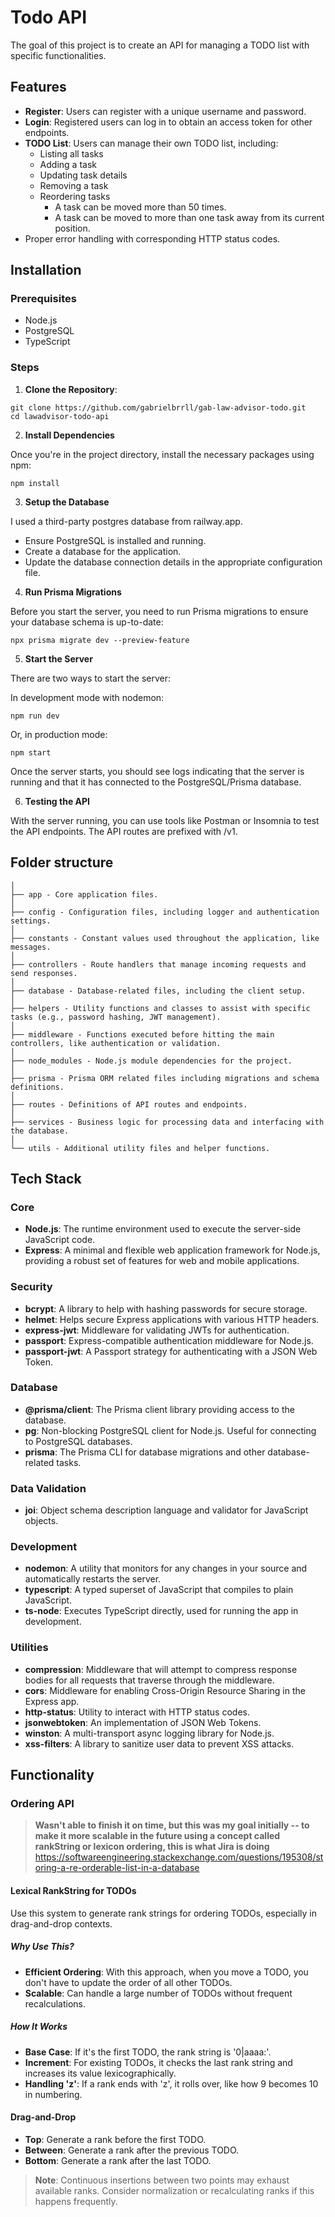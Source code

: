 # Todo API

The goal of this project is to create an API for managing a TODO list with specific functionalities.

## Features

- **Register**: Users can register with a unique username and password.
- **Login**: Registered users can log in to obtain an access token for other endpoints.
- **TODO List**: Users can manage their own TODO list, including:
  - Listing all tasks
  - Adding a task
  - Updating task details
  - Removing a task
  - Reordering tasks
    - A task can be moved more than 50 times.
    - A task can be moved to more than one task away from its current position.
- Proper error handling with corresponding HTTP status codes.

## Installation

### Prerequisites

- Node.js
- PostgreSQL
- TypeScript

### Steps

1. **Clone the Repository**:

 ```
 git clone https://github.com/gabrielbrrll/gab-law-advisor-todo.git
 cd lawadvisor-todo-api
 ```

2. **Install Dependencies**

Once you're in the project directory, install the necessary packages using npm:

```
npm install
```

3. **Setup the Database**

I used a third-party postgres database from railway.app.

- Ensure PostgreSQL is installed and running.
- Create a database for the application.
- Update the database connection details in the appropriate configuration file.

4. **Run Prisma Migrations**

Before you start the server, you need to run Prisma migrations to ensure your database schema is up-to-date:

```
npx prisma migrate dev --preview-feature
```

5. **Start the Server**

There are two ways to start the server:

In development mode with nodemon:

```
npm run dev
```

Or, in production mode:

```
npm start
```

Once the server starts, you should see logs indicating that the server is running and that it has connected to the PostgreSQL/Prisma database.

6. **Testing the API**

With the server running, you can use tools like Postman or Insomnia to test the API endpoints. The API routes are prefixed with /v1.

## Folder structure

```
│
├── app - Core application files.
│
├── config - Configuration files, including logger and authentication settings.
│
├── constants - Constant values used throughout the application, like messages.
│
├── controllers - Route handlers that manage incoming requests and send responses.
│
├── database - Database-related files, including the client setup.
│
├── helpers - Utility functions and classes to assist with specific tasks (e.g., password hashing, JWT management).
│
├── middleware - Functions executed before hitting the main controllers, like authentication or validation.
│
├── node_modules - Node.js module dependencies for the project.
│
├── prisma - Prisma ORM related files including migrations and schema definitions.
│
├── routes - Definitions of API routes and endpoints.
│
├── services - Business logic for processing data and interfacing with the database.
│
└── utils - Additional utility files and helper functions.
```

## Tech Stack

### Core
- **Node.js**: The runtime environment used to execute the server-side JavaScript code.
- **Express**: A minimal and flexible web application framework for Node.js, providing a robust set of features for web and mobile applications.

### Security
- **bcrypt**: A library to help with hashing passwords for secure storage.
- **helmet**: Helps secure Express applications with various HTTP headers.
- **express-jwt**: Middleware for validating JWTs for authentication.
- **passport**: Express-compatible authentication middleware for Node.js.
- **passport-jwt**: A Passport strategy for authenticating with a JSON Web Token.

### Database
- **@prisma/client**: The Prisma client library providing access to the database.
- **pg**: Non-blocking PostgreSQL client for Node.js. Useful for connecting to PostgreSQL databases.
- **prisma**: The Prisma CLI for database migrations and other database-related tasks.

### Data Validation
- **joi**: Object schema description language and validator for JavaScript objects.

### Development
- **nodemon**: A utility that monitors for any changes in your source and automatically restarts the server.
- **typescript**: A typed superset of JavaScript that compiles to plain JavaScript.
- **ts-node**: Executes TypeScript directly, used for running the app in development.

### Utilities
- **compression**: Middleware that will attempt to compress response bodies for all requests that traverse through the middleware.
- **cors**: Middleware for enabling Cross-Origin Resource Sharing in the Express app.
- **http-status**: Utility to interact with HTTP status codes.
- **jsonwebtoken**: An implementation of JSON Web Tokens.
- **winston**: A multi-transport async logging library for Node.js.
- **xss-filters**: A library to sanitize user data to prevent XSS attacks.

## Functionality

### Ordering API

> **Wasn't able to finish it on time, but this was my goal initially -- to make it more scalable in the future using a concept called rankString or lexicon ordering, this is what Jira is doing**
> https://softwareengineering.stackexchange.com/questions/195308/storing-a-re-orderable-list-in-a-database

#### Lexical RankString for TODOs
Use this system to generate rank strings for ordering TODOs, especially in drag-and-drop contexts.

##### Why Use This?
- **Efficient Ordering**: With this approach, when you move a TODO, you don't have to update the order of all other TODOs.
- **Scalable**: Can handle a large number of TODOs without frequent recalculations.

##### How It Works
- **Base Case**: If it's the first TODO, the rank string is '0|aaaa:'.
- **Increment**: For existing TODOs, it checks the last rank string and increases its value lexicographically.
- **Handling 'z'**: If a rank ends with 'z', it rolls over, like how 9 becomes 10 in numbering.

#### Drag-and-Drop
- **Top**: Generate a rank before the first TODO.
- **Between**: Generate a rank after the previous TODO.
- **Bottom**: Generate a rank after the last TODO.

> **Note**: Continuous insertions between two points may exhaust available ranks. Consider normalization or recalculating ranks if this happens frequently.
